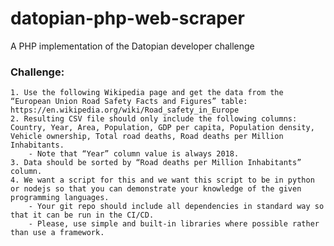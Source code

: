 # datopian-php-web-scraper

A PHP implementation of the Datopian developer challenge

### Challenge:
    1. Use the following Wikipedia page and get the data from the “European Union Road Safety Facts and Figures” table: https://en.wikipedia.org/wiki/Road_safety_in_Europe
    2. Resulting CSV file should only include the following columns: Country, Year, Area, Population, GDP per capita, Population density, Vehicle ownership, Total road deaths, Road deaths per Million Inhabitants.
        - Note that “Year” column value is always 2018.
    3. Data should be sorted by “Road deaths per Million Inhabitants” column.
    4. We want a script for this and we want this script to be in python or nodejs so that you can demonstrate your knowledge of the given programming languages.
        - Your git repo should include all dependencies in standard way so that it can be run in the CI/CD.
        - Please, use simple and built-in libraries where possible rather than use a framework.

